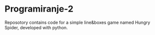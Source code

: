 # Programiranje-2

Reposotory contains code for a simple line&boxes game named Hungry Spider, developed with python.
